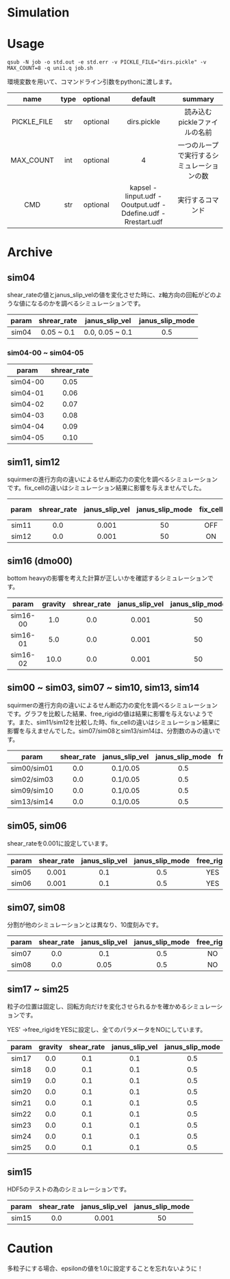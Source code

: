 # Simulation

# Usage
```
qsub -N job -o std.out -e std.err -v PICKLE_FILE="dirs.pickle" -v MAX_COUNT=8 -q uni1.q job.sh
```
環境変数を用いて、コマンドライン引数をpythonに渡します。

|name       |type|optional|default|summary|
|:-:        |:-: |:-:     |:-:    |:-:    |
|PICKLE_FILE|str |optional|dirs.pickle|読み込むpickleファイルの名前|
|MAX_COUNT  |int |optional|4|一つのループで実行するシミュレーションの数|
|CMD        |str |optional|kapsel -Iinput.udf -Ooutput.udf -Ddefine.udf -Rrestart.udf|実行するコマンド|


# Archive
## sim04
shear_rateの値とjanus_slip_velの値を変化させた時に、z軸方向の回転がどのような値になるのかを調べるシミュレーションです。

|param      |shrear_rate|janus_slip_vel |janus_slip_mode|
|:-:        |:-:        |:-:            |:-:            |
|sim04      |0.05 ~ 0.1 |0.0, 0.05 ~ 0.1|0.5            |

### sim04-00 ~ sim04-05

|param   |shrear_rate|
|:-:     |:-:        |
|sim04-00|0.05       |
|sim04-01|0.06       |
|sim04-02|0.07       |
|sim04-03|0.08       |
|sim04-04|0.09       |
|sim04-05|0.10       |

## sim11, sim12
squirmerの進行方向の違いによるせん断応力の変化を調べるシミュレーションです。fix_cellの違いはシミュレーション結果に影響を与えませんでした。

|param      |shrear_rate|janus_slip_vel|janus_slip_mode|fix_cell|time (m)|
|:-:        |:-:        |:-:           |:-:            |:-:     |:-:     |
|sim11      |0.0        |0.001         |50             |OFF     |119.76  |
|sim12      |0.0        |0.001         |50             |ON      |38.96   |

## sim16 (dmo00)
bottom heavyの影響を考えた計算が正しいかを確認するシミュレーションです。

|param   |gravity|shrear_rate|janus_slip_vel|janus_slip_mode|free_rigid|pin|
|:-:     |:-:    |:-:        |:-:           |:-:            |:-:       |:-:|
|sim16-00|1.0    |0.0        |0.001         |50             |NO        |NO |
|sim16-01|5.0    |0.0        |0.001         |50             |NO        |NO |
|sim16-02|10.0   |0.0        |0.001         |50             |NO        |NO |


## sim00 ~ sim03, sim07 ~ sim10, sim13, sim14
squirmerの進行方向の違いによるせん断応力の変化を調べるシミュレーションです。グラフを比較した結果、free_rigidの値は結果に影響を与えないようです。また、sim11/sim12を比較した時、fix_cellの違いはシミュレーション結果に影響を与えませんでした。sim07/sim08とsim13/sim14は、分割数のみの違いです。

|param      |shear_rate|janus_slip_vel|janus_slip_mode|free_rigid|fix_cell|pin   |
|:-:        |:-:       |:-:           |:-:            |:-:       |:-:     |:-:   |
|sim00/sim01|0.0       |0.1/0.05      |0.5            |YES       |OFF     |ON    |
|sim02/sim03|0.0       |0.1/0.05      |0.5            |YES       |ON      |ON    |
|sim09/sim10|0.0       |0.1/0.05      |0.5            |NO        |OFF     |ON    |
|sim13/sim14|0.0       |0.1/0.05      |0.5            |NO        |ON      |ON    |

## sim05, sim06
shear_rateを0.001に設定しています。

|param      |shear_rate|janus_slip_vel|janus_slip_mode|free_rigid|fix_cell|pin   |
|:-:        |:-:       |:-:           |:-:            |:-:       |:-:     |:-:   |
|sim05      |0.001     |0.1           |0.5            |YES       |OFF     |ON    |
|sim06      |0.001     |0.1           |0.5            |YES       |ON      |ON    |

## sim07, sim08
分割が他のシミュレーションとは異なり、10度刻みです。

|param      |shear_rate|janus_slip_vel|janus_slip_mode|free_rigid|fix_cell|pin   |
|:-:        |:-:       |:-:           |:-:            |:-:       |:-:     |:-:   |
|sim07      |0.0       |0.1           |0.5            |NO        |ON      |ON    |
|sim08      |0.0       |0.05          |0.5            |NO        |ON      |ON    |


## sim17 ~ sim25
粒子の位置は固定し、回転方向だけを変化させられるかを確かめるシミュレーションです。

YES' ->free_rigidをYESに設定し、全てのパラメータをNOにしています。

|param|gravity|shear_rate|janus_slip_vel|janus_slip_mode|pin|free_rigid|fix_cell|
|:-:  |:-:    |:-:       |:-:           |:-:            |:-:|:-:       |:-:     |
|sim17|0.0    |0.1       |0.1           |0.5            |YES|YES       |ON      |
|sim18|0.0    |0.1       |0.1           |0.5            |YES|YES       |OFF     |
|sim19|0.0    |0.1       |0.1           |0.5            |NO |YES       |ON      |
|sim20|0.0    |0.1       |0.1           |0.5            |YES|NO        |ON      |
|sim21|0.0    |0.1       |0.1           |0.5            |YES|NO        |OFF     |
|sim22|0.0    |0.1       |0.1           |0.5            |YES|YES'      |OFF     |
|sim23|0.0    |0.1       |0.1           |0.5            |YES|YES'      |ON      |
|sim24|0.0    |0.1       |0.1           |0.5            |NO |YES'      |ON      |
|sim25|0.0    |0.1       |0.1           |0.5            |NO |YES'      |OFF     |

## sim15
HDF5のテストの為のシミュレーションです。

|param      |shear_rate|janus_slip_vel|janus_slip_mode|
|:-:        |:-:       |:-:           |:-:            |
|sim15      |0.0       |0.001         |50             |

# Caution
多粒子にする場合、epsilonの値を1.0に設定することを忘れないように！
